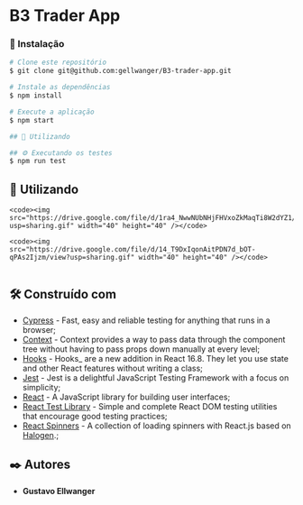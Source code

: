 # B3 Trader App


### 🔧 Instalação
```bash
# Clone este repositório
$ git clone git@github.com:gellwanger/B3-trader-app.git

# Instale as dependências
$ npm install

# Execute a aplicação
$ npm start

## 🚀 Utilizando

## ⚙️ Executando os testes
$ npm run test

```
##  🚀 Utilizando
```
<code><img src="https://drive.google.com/file/d/1ra4_NwwNUbNHjFHVxoZkMaqTi8W2dYZ1/view?usp=sharing.gif" width="40" height="40" /></code>

<code><img src="https://drive.google.com/file/d/14_T9DxIqonAitPDN7d_bOT-qPAs2Ijzm/view?usp=sharing.gif" width="40" height="40" /></code>


```
## 🛠️ Construído com

* [Cypress](https://www.cypress.io/) -  Fast, easy and reliable testing for anything that runs in a browser;
* [Context](https://reactjs.org/docs/context.html) - Context provides a way to pass data through the component tree without having to pass props down manually at every level;
* [Hooks](https://reactjs.org/docs/hooks-intro.html) - Hooks_ are a new addition in React 16.8. They let you use state and other React features without writing a class;
* [Jest](https://jestjs.io/) - Jest is a delightful JavaScript Testing Framework with a focus on simplicity;
* [React](https://reactjs.org/) - A JavaScript library for building user interfaces;
* [React Test Library](https://www.npmjs.com/package/@testing-library/react) - Simple and complete React DOM testing utilities that encourage good testing practices;
* [React Spinners](https://www.npmjs.com/package/react-spinners) - A collection of loading spinners with React.js based on [Halogen](https://github.com/yuanyan/halogen).;

## ✒️ Autores

* **Gustavo Ellwanger** 
